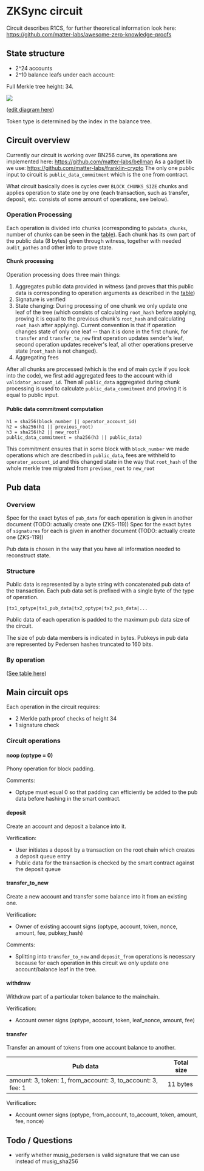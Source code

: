 # ZKSync circuit

Circuit describes R1CS, for further theoretical information look here:
<https://github.com/matter-labs/awesome-zero-knowledge-proofs>

## State structure

- 2^24 accounts
- 2^10 balance leafs under each account:

Full Merkle tree height: 34.

<img src="https://docs.google.com/drawings/d/e/2PACX-1vQmABflC3CUHQb62x6fDmyLnVFQbqZGAoJW8j9T6WSKL-ixOtU3xLjd2_hJRCRVn2fTq17Bs1ySQUbj/pub?h=520">

([edit diagram here](https://docs.google.com/drawings/d/13bFjrSipx8-RKyAPbxzCCyXtswzvuFLjD-O8QEYaUYA/edit?usp=sharing))

Token type is determined by the index in the balance tree.

## Circuit overview

Currently our circuit is working over BN256 curve, its operations are implemented here:
<https://github.com/matter-labs/bellman> As a gadget lib we use: <https://github.com/matter-labs/franklin-crypto> The
only one public input to circuit is `public_data_commitment` which is the one from contract.

What circuit basically does is cycles over `BLOCK_CHUNKS_SIZE` chunks and applies operation to state one by one (each
transaction, such as transfer, deposit, etc. consists of some amount of operations, see below).

### Operation Processing

Each operation is divided into chunks (corresponding to `pubdata_chunks`, number of chunks can be seen in the
[table](https://docs.google.com/spreadsheets/d/1ejK1MJfVehcwjgjVDFD3E2k1EZ7auqbG_y0DKidS9nA/edit?usp=drive_open&ouid=102923468016872611309)).
Each chunk has its own part of the public data (8 bytes) given through witness, together with needed `audit_pathes` and
other info to prove state.

#### Chunk processing

Operation processing does three main things:

1. Aggregates public data provided in witness (and proves that this public data is corresponding to operation arguments
   as described in the
   [table](https://docs.google.com/spreadsheets/d/1ejK1MJfVehcwjgjVDFD3E2k1EZ7auqbG_y0DKidS9nA/edit?usp=drive_open&ouid=102923468016872611309))
2. Signature is verified
3. State changing: During processing of one chunk we only update one leaf of the tree (which consists of calculating
   `root_hash` before applying, proving it is equal to the previous chunk's `root_hash` and calculating `root_hash`
   after applying). Current convention is that if operation changes state of only one leaf -- than it is done in the
   first chunk, for `transfer` and `transfer_to_new` first operation updates sender's leaf, second operation updates
   receiver's leaf, all other operations preserve state (`root_hash` is not changed).
4. Aggregating fees

After all chunks are processed (which is the end of main cycle if you look into the code), we first add aggregated fees
to the account with id `validator_account_id`. Then all `public_data` aggregated during chunk processing is used to
calculate `public_data_commitment` and proving it is equal to public input.

#### Public data commitment computation

```
h1 = sha256(block_number || operator_account_id)
h2 = sha256(h1 || previous_root)
h3 = sha256(h2 || new_root)
public_data_commitment = sha256(h3 || public_data)
```

This commitment ensures that in some block with `block_number` we made operations which are described in `public_data`,
fees are withheld to `operator_account_id` and this changed state in the way that `root_hash` of the whole merkle tree
migrated from `previous_root` to `new_root`

## Pub data

### Overview

Spec for the exact bytes of `pub_data` for each operation is given in another document (TODO: actually create one
(ZKS-119)) Spec for the exact bytes of `signatures` for each is given in another document (TODO: actually create one
(ZKS-119))

Pub data is chosen in the way that you have all information needed to reconstruct state.

### Structure

Public data is represented by a byte string with concatenated pub data of the transaction. Each pub data set is prefixed
with a single byte of the type of operation.

```
|tx1_optype|tx1_pub_data|tx2_optype|tx2_pub_data|...
```

Public data of each operation is padded to the maximum pub data size of the circuit.

The size of pub data members is indicated in bytes. Pubkeys in pub data are represented by Pedersen hashes truncated to
160 bits.

### By operation

([See table here](https://docs.google.com/spreadsheets/d/1ejK1MJfVehcwjgjVDFD3E2k1EZ7auqbG_y0DKidS9nA/edit?usp=drive_open&ouid=102923468016872611309))

## Main circuit ops

Each operation in the circuit requires:

- 2 Merkle path proof checks of height 34
- 1 signature check

### Circuit operations

#### noop (optype = 0)

Phony operation for block padding.

Comments:

- Optype must equal 0 so that padding can efficiently be added to the pub data before hashing in the smart contract.

#### deposit

Create an account and deposit a balance into it.

Verification:

- User initiates a deposit by a transaction on the root chain which creates a deposit queue entry
- Public data for the transaction is checked by the smart contract against the deposit queue

#### transfer_to_new

Create a new account and transfer some balance into it from an existing one.

Verification:

- Owner of existing account signs (optype, account, token, nonce, amount, fee, pubkey_hash)

Comments:

- Splitting into `transfer_to_new` and `deposit_from` operations is necessary because for each operation in this circuit
  we only update one account/balance leaf in the tree.

#### withdraw

Withdraw part of a particular token balance to the mainchain.

Verification:

- Account owner signs (optype, account, token, leaf_nonce, amount, fee)

#### transfer

Transfer an amount of tokens from one account balance to another.

| Pub data                                                    | Total size |
| ----------------------------------------------------------- | ---------- |
| amount: 3, token: 1, from_account: 3, to_account: 3, fee: 1 | 11 bytes   |

Verification:

- Account owner signs (optype, from_account, to_account, token, amount, fee, nonce)

## Todo / Questions

- verify whether musig_pedersen is valid signature that we can use instead of musig_sha256
